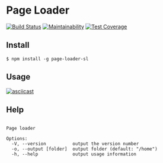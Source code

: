 # Page Loader

[![Build Status](https://travis-ci.org/Simp-lexx/project-lvl3-s444.svg?branch=master)](https://travis-ci.org/Simp-lexx/project-lvl3-s444.svg?branch=master)
[![Maintainability](https://api.codeclimate.com/v1/badges/316f85aa0ddf03d1617a/maintainability)](https://codeclimate.com/github/Simp-lexx/project-lvl3-s444/maintainability)
[![Test Coverage](https://api.codeclimate.com/v1/badges/316f85aa0ddf03d1617a/test_coverage)](https://codeclimate.com/github/Simp-lexx/project-lvl3-s444/test_coverage)

## Install

`$ npm install -g page-loader-sl`

## Usage

[![asciicast](https://asciinema.org/a/ky72uPCfob9ZF5J1Z75UFV5zd.svg)](https://asciinema.org/a/ky72uPCfob9ZF5J1Z75UFV5zd)

## Help

```Usage: pageloader [options] <url>

Page loader

Options:
  -V, --version          output the version number
  -o, --output [folder]  output folder (default: "/home")
  -h, --help             output usage information
```
